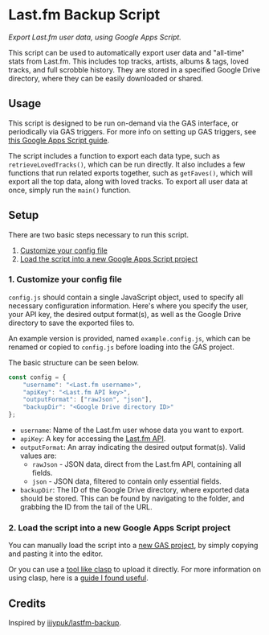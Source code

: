 # Last.fm Backup Script

*Export Last.fm user data, using Google Apps Script.*

This script can be used to automatically export user data and "all-time" stats
from Last.fm. This includes top tracks, artists, albums & tags, loved tracks,
and full scrobble history. They are stored in a specified Google Drive
directory, where they can be easily downloaded or shared.

## Usage

This script is designed to be run on-demand via the GAS interface, or
periodically via GAS triggers. For more info on setting up GAS triggers, see
[this Google Apps Script guide](https://developers.google.com/apps-script/guides/triggers).

The script includes a function to export each data type, such as
`retrieveLovedTracks()`, which can be run directly. It also includes a few
functions that run related exports together, such as `getFaves()`, which will
export all the top data, along with loved tracks. To export all user data at
once, simply run the `main()` function.

## Setup

There are two basic steps necessary to run this script.

1. [Customize your config file](#1.-Customize-your-config-file)
2. [Load the script into a new Google Apps Script project](#2.-Load-the-script-into-a-new-Google-Apps-Script-project)

### 1. Customize your config file

`config.js` should contain a single JavaScript object, used to specify all
necessary configuration information. Here's where you specify the user, your
API key, the desired output format(s), as well as the Google Drive directory
to save the exported files to.

An example version is provided, named `example.config.js`, which can be
renamed or copied to `config.js` before loading into the GAS project.

The basic structure can be seen below.

```js
const config = {
    "username": "<Last.fm username>",
    "apiKey": "<Last.fm API key>",
    "outputFormat": ["rawJson", "json"],
    "backupDir": "<Google Drive directory ID>"
};
```

- `username`: Name of the Last.fm user whose data you want to export.
- `apiKey`: A key for accessing the [Last.fm API](http://www.last.fm/api/account/create).
- `outputFormat`: An array indicating the desired output format(s).
    Valid values are:
    * `rawJson` - JSON data, direct from the Last.fm API, containing all
        fields.
    * `json` - JSON data, filtered to contain only essential fields.
- `backupDir`: The ID of the Google Drive directory, where exported data
    should be stored. This can be found by navigating to the folder, and
    grabbing the ID from the tail of the URL.

### 2. Load the script into a new Google Apps Script project

You can manually load the script into a
[new GAS project](https://www.google.com/script/start/),
by simply copying and pasting it into the editor.

Or you can use a
[tool like clasp](https://developers.google.com/apps-script/guides/clasp)
to upload it directly. For more information on using clasp, here is a
[guide I found useful](https://github.com/gscharf94/Clasp-Basics-for-Reddit).

## Credits

Inspired by [iiiypuk/lastfm-backup](https://github.com/iiiypuk/lastfm-backup).
